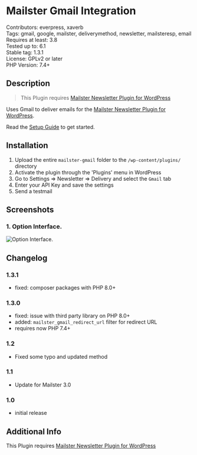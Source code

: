 # Mailster Gmail Integration

Contributors: everpress, xaverb  
Tags: gmail, google, mailster, deliverymethod, newsletter, mailsteresp, email  
Requires at least: 3.8  
Tested up to: 6.1  
Stable tag: 1.3.1  
License: GPLv2 or later  
PHP Version: 7.4+

## Description

> This Plugin requires [Mailster Newsletter Plugin for WordPress](https://mailster.co/?utm_campaign=wporg&utm_source=wordpress.org&utm_medium=readme&utm_term=Gmail)

Uses Gmail to deliver emails for the [Mailster Newsletter Plugin for WordPress](https://mailster.co/?utm_campaign=wporg&utm_source=wordpress.org&utm_medium=readme&utm_term=Gmail).

Read the [Setup Guide](https://kb.mailster.co/send-your-newsletters-via-gmail?utm_campaign=wporg&utm_source=Gmail&utm_medium=readme) to get started.

## Installation

1. Upload the entire `mailster-gmail` folder to the `/wp-content/plugins/` directory
2. Activate the plugin through the 'Plugins' menu in WordPress
3. Go to Settings => Newsletter => Delivery and select the `Gmail` tab
4. Enter your API Key and save the settings
5. Send a testmail

## Screenshots

### 1. Option Interface.

![Option Interface.](https://ps.w.org/mailster-gmail/assets/screenshot-1.png)

## Changelog

### 1.3.1

-   fixed: composer packages with PHP 8.0+

### 1.3.0

-   fixed: issue with third party library on PHP 8.0+
-   added: `mailster_gmail_redirect_url` filter for redirect URL
-   requires now PHP 7.4+

### 1.2

-   Fixed some typo and updated method

### 1.1

-   Update for Mailster 3.0

### 1.0

-   initial release

## Additional Info

This Plugin requires [Mailster Newsletter Plugin for WordPress](https://mailster.co/?utm_campaign=wporg&utm_source=wordpress.org&utm_medium=readme&utm_term=Gmail)

